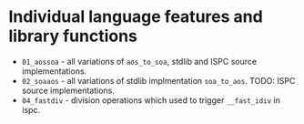 # Individual language features and library functions

- ``01_aossoa`` - all variations of ``aos_to_soa``, stdlib and ISPC source implementations.
- ``02_soaaos`` - all variations of stdlib implmentation ``soa_to_aos``. TODO: ISPC source implementations.
- ``04_fastdiv`` - division operations which used to trigger ``__fast_idiv`` in ispc. 
